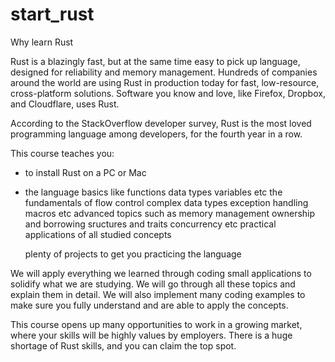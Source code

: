 # start_rust
Why learn Rust

Rust is a blazingly fast, but at the same time easy to pick up language, designed for reliability and memory management. Hundreds of companies around the world are using Rust in production today for fast, low-resource, cross-platform solutions. Software you know and love, like Firefox, Dropbox, and Cloudflare, uses Rust.

According to the StackOverflow developer survey, Rust is the most loved programming language among developers, for the fourth year in a row.

This course teaches you:
- to install Rust on a PC or Mac
 - the language basics like
        functions
        data types
        variables
        etc
    the fundamentals of
        flow control
        complex data types
        exception handling
        macros
        etc
    advanced topics such as
        memory management
        ownership and borrowing
        sructures and traits
        concurrency
        etc
    practical applications of all studied concepts

    plenty of projects to get you practicing the language

We will apply everything we learned through coding small applications to solidify what we are studying. We will go through all these topics and explain them in detail. We will also implement many coding examples to make sure you fully understand and are able to apply the concepts.

This course opens up many opportunities to work in a growing market, where your skills will be highly values by employers. There is a huge shortage of Rust skills, and you can claim the top spot.
